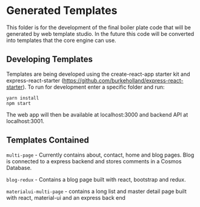 # Generated Templates

This folder is for the development of the final boiler plate code that will be generated by web template studio. In the future this code will be converted into templates that the core engine can use.

## Developing Templates

Templates are being developed using the create-react-app starter kit and express-react-starter (https://github.com/burkeholland/express-react-starter). To run for development enter a specific folder and run:

```
yarn install
npm start
```

The web app will then be available at localhost:3000 and backend API at localhost:3001.

## Templates Contained

`multi-page` - Currently contains about, contact, home and blog pages. Blog is connected to a express backend and stores comments in a Cosmos Database.

`blog-redux` - Contains a blog page built with react, bootstrap and redux.

`materialui-multi-page` - contains a long list and master detail page built with react, material-ui and an express back end
